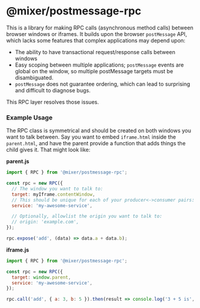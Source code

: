 # @mixer/postmessage-rpc

This is a library for making RPC calls (asynchronous method calls) between browser windows or iframes. It builds upon the browser `postMessage` API, which lacks some features that complex applications may depend upon:

 - The ability to have transactional request/response calls between windows
 - Easy scoping between multiple applications; `postMessage` events are global on the window, so multiple postMessage targets must be disambiguated.
 - `postMessage` does not guarantee ordering, which can lead to surprising and difficult to diagnose bugs.

This RPC layer resolves those issues.

### Example Usage

The RPC class is symmetrical and should be created on both windows you want to talk between. Say you want to embed `iframe.html` inside the `parent.html`, and have the parent provide a function that adds things the child gives it. That might look like:

**parent.js**

```js
import { RPC } from '@mixer/postmessage-rpc';

const rpc = new RPC({
  // The window you want to talk to:
  target: myIframe.contentWindow,
  // This should be unique for each of your producer<->consumer pairs:
  service: 'my-awesome-service',

  // Optionally, allowlist the origin you want to talk to:
  // origin: 'example.com',
});

rpc.expose('add', (data) => data.a + data.b);
```

**iframe.js**

```js
import { RPC } from '@mixer/postmessage-rpc';

const rpc = new RPC({
  target: window.parent,
  service: 'my-awesome-service',
});

rpc.call('add', { a: 3, b: 5 }).then(result => console.log('3 + 5 is', result));
```
